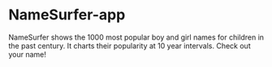 NameSurfer-app
==============

NameSurfer shows the 1000 most popular boy and girl names for children in the past century. It charts their popularity at 10 year intervals. Check out your name!
